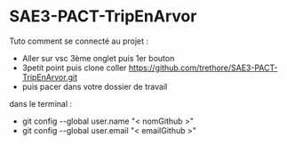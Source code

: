 # SAE3-PACT-TripEnArvor
Tuto comment se connecté au projet :
- Aller sur vsc 3ème onglet puis 1er bouton
- 3petit point puis clone coller https://github.com/trethore/SAE3-PACT-TripEnArvor.git
- puis pacer dans votre dossier de travail

dans le terminal :
- git config --global user.name "< nomGithub >"
- git config --global user.email "< emailGithub >"